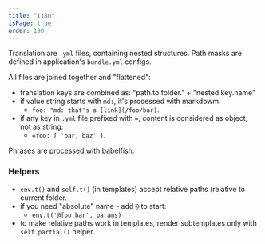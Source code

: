 ```yaml
---
title: "i18n"
isPage: true
order: 190
---
```


Translation are `.yml` files, containing nested structures. Path masks are
defined in application's `bundle.yml` configs.

All files are joined together and "flattened":

- translation keys are combined as: "path.to.folder." + "nested.key.name"
- if value string starts with `md:`, it's processed with markdowm:
  - `foo: "md: that's a [link](/foo/bar)`.
- if any key in `.yml` file prefixed with `=`, content is considered as object,
  not as string:
  - `=foo: [ 'bar, baz' ]`.

Phrases are processed with [babelfish](https://github.com/nodeca/babelfish/).

### Helpers

- `env.t()` and `self.t()` (in templates) accept relative paths (relative to
  current folder.
- if you need "absolute" name - add `@` to start:
  - `env.t('@foo.bar', params)`
- to make relative paths work in templates, render subtemplates only with
  `self.partial()` helper.
